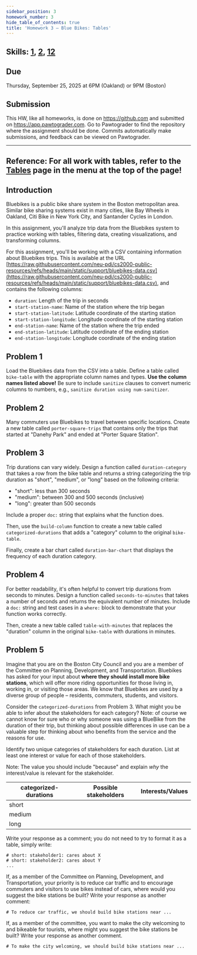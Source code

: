 ```yaml
---
sidebar_position: 3
homework_number: 3
hide_table_of_contents: true
title: 'Homework 3 — Blue Bikes: Tables'
---
```


## Skills: [1](</skills/#(1)>), [2](</skills/#(2)>), [12](</skills/#(12)>)

## Due

Thursday, September 25, 2025 at 6PM (Oakland) or 9PM (Boston)

## Submission

This HW, like all homeworks, is done on https://github.com and submitted on https://app.pawtograder.com. Go to Pawtograder to find the repository where the assignment should be done. Commits automatically make submissions, and feedback can be viewed on Pawtograder.

______________________________________________________________________

## Reference: For all work with tables, refer to the [Tables](/tables) page in the menu at the top of the page!

## Introduction

Bluebikes is a public bike share system in the Boston metropolitan area. Similar bike sharing systems exist in many cities, like Bay Wheels in Oakland, Citi Bike in New York City, and Santander Cycles in London.

In this assignment, you'll analyze trip data from the Bluebikes system to practice working with tables, filtering data, creating visualizations, and transforming columns.

For this assignment, you'll be working with a CSV containing information about Bluebikes trips. This is available at the URL [https://raw.githubusercontent.com/neu-pdi/cs2000-public-resources/refs/heads/main/static/support/bluebikes-data.csv](https://raw.githubusercontent.com/neu-pdi/cs2000-public-resources/refs/heads/main/static/support/bluebikes-data.csv), and contains the following columns:

- `duration`: Length of the trip in seconds
- `start-station-name`: Name of the station where the trip began
- `start-station-latitude`: Latitude coordinate of the starting station
- `start-station-longitude`: Longitude coordinate of the starting station
- `end-station-name`: Name of the station where the trip ended
- `end-station-latitude`: Latitude coordinate of the ending station
- `end-station-longitude`: Longitude coordinate of the ending station

## Problem 1

Load the Bluebikes data from the CSV into a table. Define a table called `bike-table` with the appropriate column names and types. **Use the column names listed above!** Be sure to include `sanitize` clauses to convert numeric columns to numbers, e.g., `sanitize duration using num-sanitizer`.

## Problem 2

Many commuters use Bluebikes to travel between specific locations. Create a new table called `porter-square-trips` that contains only the trips that started at "Danehy Park" and ended at "Porter Square Station".

## Problem 3

Trip durations can vary widely. Design a function called `duration-category` that takes a row from the bike table and returns a string categorizing the trip duration as "short", "medium", or "long" based on the following criteria:

- "short": less than 300 seconds
- "medium": between 300 and 500 seconds (inclusive)
- "long": greater than 500 seconds

Include a proper `doc:` string that explains what the function does.

Then, use the `build-column` function to create a new table called `categorized-durations` that adds a "category" column to the original `bike-table`.

Finally, create a bar chart called `duration-bar-chart` that displays the frequency of each duration category.

## Problem 4

For better readability, it's often helpful to convert trip durations from seconds to minutes. Design a function called `seconds-to-minutes` that takes a number of seconds and returns the equivalent number of minutes. Include a `doc:` string and test cases in a `where:` block to demonstrate that your function works correctly.

Then, create a new table called `table-with-minutes` that replaces the "duration" column in the original `bike-table` with durations in minutes.

## Problem 5

Imagine that you are on the Boston City Council and you are a member of the Committee on Planning, Development, and Transportation. Bluebikes has asked for your input about **where they should install more bike stations**, which will offer more riding opportunities for those living in, working in, or visiting those areas. We know that Bluebikes are used by a diverse group of people – residents, commuters, students, and visitors.

Consider the `categorized-durations` from Problem 3. What might you be able to infer about the stakeholders for each category? Note: of course we cannot know for sure who or why someone was using a BlueBike from the duration of their trip, but thinking about possible differences in use can be a valuable step for thinking about who benefits from the service and the reasons for use.

Identify two unique categories of stakeholders for each duration. List at least one interest or value for each of those stakeholders.

Note: The value you should include "because" and explain _why_ the interest/value is relevant for the stakeholder.

| categorized-durations | Possible stakeholders | Interests/Values |
| -- | -- | -- |
| short |  |  |
| medium |  |  |
| long |  |  |

Write your response as a comment; you do not need to try to format it as a table,
simply write:

```
# short: stakeholder1: cares about X
# short: stakeholder2: cares about Y
...
```

If, as a member of the Committee on Planning, Development, and Transportation, your priority is to reduce car traffic and to encourage commuters and visitors to use bikes instead of cars, where would you suggest the bike stations be built? Write your response as another comment:

```
# To reduce car traffic, we should build bike stations near ...
```

If, as a member of the committee, you want to make the city welcoming to and bikeable for tourists, where might you suggest the bike stations be built? Write your response as another comment.

```
# To make the city welcoming, we should build bike stations near ...
```
